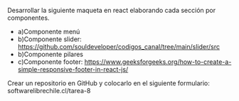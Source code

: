 Desarrollar la siguiente maqueta en react elaborando cada sección por
componentes.


* a)Componente menú
* b)Componente slider: https://github.com/souldeveloper/codigos_canal/tree/main/slider/src
* b)Componente pilares
* c)Componente footer: https://www.geeksforgeeks.org/how-to-create-a-simple-responsive-footer-in-react-js/


Crear un repositorio en GitHub y colocarlo en el siguiente formulario:
softwarelibrechile.cl/tarea-8